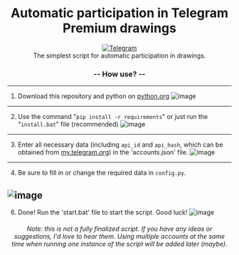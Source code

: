 <h1>
  <div align="center">
    Automatic participation in Telegram Premium drawings
  </div>
</h1>

<div align="center">
  <a href="https://t.me/Neiro_a1">
    <img src="https://img.shields.io/badge/*channel*-Telegram-blue" alt="Telegram"/>
  </a>
</div>
<div align="center">
  The simplest script for automatic participation in drawings.
</div>
<div align="center">
  <h3>
    -- How use? --
  </h3>
</div>

---

1. Download this repository and python on [python.org](https://python.org)
![image](https://github.com/Delafault/Telegram-Automatic-participation/assets/78411508/12e5e8c3-22bf-4412-b646-774ae0af0df8)
---
2. Use the command "`pip install -r requirements`" or just run the "`install.bat`" file (recommended)
![image](https://github.com/Delafault/Telegram-Automatic-participation/assets/78411508/cef1147f-47c6-4cb7-b7b0-47a6269128ca)
---
3. Enter all necessary data (including `api_id` and `api_hash`, which can be obtained from [my.telegram.org](https://my.telegram.org/auth)) in the 'accounts.json' file.
![image](https://github.com/Delafault/Telegram-Automatic-participation/assets/78411508/5bb488e6-040d-48a5-89cf-b7e1a18fe251)
---
4. Be sure to fill in or change the required data in `config.py`.

![image](https://github.com/Delafault/Telegram-Automatic-participation/assets/78411508/1d111902-10fd-4eac-a8d8-4a0e9085a98c)
---
6. Done! Run the 'start.bat' file to start the script. Good luck!
![image](https://github.com/Delafault/Telegram-Automatic-participation/assets/78411508/42e9505c-5e3a-46bd-b7db-d605776574e0)

<div align="center">
  <h6>
Note: this is not a fully finalized script. If you have any ideas or suggestions, I'd love to hear them. Using multiple accounts at the same time when running one instance of the script will be added later (maybe).
  </h6>
</div>

